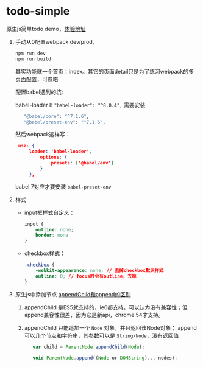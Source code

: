 # todo-simple

原生js简单todo demo，[体验地址](http://104.223.1.205/my_project/todo/simple/dist)

1. 手动从0配置webpack dev/prod，

    ```bash
    npm run dev
    npm run build
    ```
    
    其实功能就一个首页：index。其它的页面detail只是为了练习webpack的多页面配置，可忽略
    
    配置babel遇到的坑: 
    
    babel-loader 8 `"babel-loader": "^8.0.4",` 需要安装
    
    ```bash
       "@babel/core": "^7.1.6",
       "@babel/preset-env": "^7.1.6",
    ``` 
    
    然后webpack这样写：
    ```json
     use: {
         loader: 'babel-loader',
             options: {
                 presets: ['@babel/env']
             }
         },
    ```
    
    babel 7对应才要安装 `babel-preset-env`

2. 样式

    - input框样式自定义：
    
        ```css
        input {
            outline: none;
            border: none
        }
        ```
    - checkbox样式：
    
        ```css
        .checkbox {
            -webkit-appearance: none; // 去掉checkbox默认样式
            outline: 0; // focus时会有outline，去掉
        }
        ```

3. 原生js中添加节点 [appendChild和append的区别](https://developer.mozilla.org/zh-CN/docs/Web/API/ParentNode/append)

    1. appendChild 是ES5就支持的，ie6都支持，可以认为没有兼容性；但append兼容性很差，因为它是新api，chrome 54才支持。
    2. appendChild 只能追加一个 `Node` 对象，并且返回该Node对象； append可以几个节点和字符串，其参数可以是 `String/Node`，没有返回值
    
        ```js
           var child = ParentNode.appendChild(Node);
        ```
        
        ```js
           void ParentNode.append((Node or DOMString)... nodes);
        ```